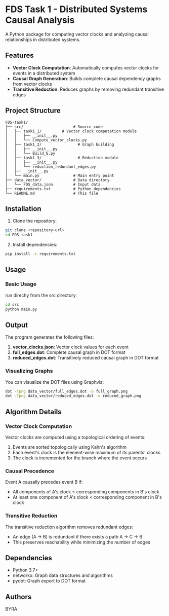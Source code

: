 # FDS Task 1 - Distributed Systems Causal Analysis

A Python package for computing vector clocks and analyzing causal relationships in distributed systems.

## Features

- **Vector Clock Computation**: Automatically computes vector clocks for events in a distributed system
- **Causal Graph Generation**: Builds complete causal dependency graphs from vector clocks
- **Transitive Reduction**: Reduces graphs by removing redundant transitive edges

## Project Structure

```
FDS-task1/
├── src/                      # Source code
│   ├── task1_1/         # Vector clock computation module
│   │   ├── __init__.py
│   │   └── Compute_vector_clocks.py
│   ├── task1_2/                # Graph building
│   │   ├── __init__.py
│   │   └── Build_G.py
│   ├── task1_3/                # Reduction module
│   │   ├── __init__.py
│   │   └── reduction_redundant_edges.py
│   ├── __init__.py
│   └── main.py               # Main entry point
├── data_vector/              # Data directory
│   └── FDS_data.json         # Input data
├── requirements.txt          # Python dependencies
└── README.md                 # This file
```

## Installation

1. Clone the repository:
```bash
git clone <repository-url>
cd FDS-task1
```

2. Install dependencies:
```bash
pip install -r requirements.txt
```

## Usage

### Basic Usage

run directly from the src directory:

```bash
cd src
python main.py
```

## Output

The program generates the following files:

1. **vector_clocks.json**: Vector clock values for each event
2. **full_edges.dot**: Complete causal graph in DOT format
3. **reduced_edges.dot**: Transitively reduced causal graph in DOT format

### Visualizing Graphs

You can visualize the DOT files using Graphviz:

```bash
dot -Tpng data_vector/full_edges.dot -o full_graph.png
dot -Tpng data_vector/reduced_edges.dot -o reduced_graph.png
```

## Algorithm Details

### Vector Clock Computation

Vector clocks are computed using a topological ordering of events:
1. Events are sorted topologically using Kahn's algorithm
2. Each event's clock is the element-wise maximum of its parents' clocks
3. The clock is incremented for the branch where the event occurs

### Causal Precedence

Event A causally precedes event B if:
- All components of A's clock ≤ corresponding components in B's clock
- At least one component of A's clock < corresponding component in B's clock

### Transitive Reduction

The transitive reduction algorithm removes redundant edges:
- An edge (A → B) is redundant if there exists a path A → C → B
- This preserves reachability while minimizing the number of edges

## Dependencies

- Python 3.7+
- networkx: Graph data structures and algorithms
- pydot: Graph export to DOT format

## Authors

BYRA 
